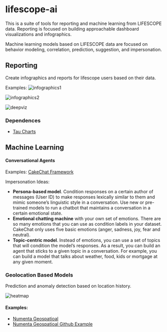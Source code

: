 # lifescope-ai

This is a suite of tools for reporting and machine learning from LIFESCOPE data. Reporting is focused on building approachable dashboard visualizations and infographics.

Machine learning models based on LIFESCOPE data are focused on behavior modeling, correlation, prediction, suggestion, and impersonation.

## Reporting

Create infographics and reports for lifescope users based on their data.

Examples:
![infographics1]

![infographics2]

![deepviz]

### Dependences

- [Tau Charts](https://www.taucharts.com/)

## Machine Learning

#### Conversational Agents

Examples:
[CakeChat Framework](https://cakechat.replika.ai/) 

Impersonation Ideas:
- **Persona-based model**. Condition responses on a certain author of messages (User ID) to make responses lexically similar to them and mimic someone’s linguistic style in a conversation. Use new or pre-trained models to run a chatbot that maintains a conversation in a certain emotional state. 
- **Emotional chatting machine** with your own set of emotions. There are so many emotions that you can use as condition labels in your dataset. CakeChat only uses five basic emotions (anger, sadness, joy, fear and neutral). 
- **Topic-centric model**. Instead of emotions, you can use a set of topics that will condition the model’s responses. As a result, you can build an agent that sticks to a given topic in a conversation. For example, you can build a model that talks about weather, food, kids or mortgage at any given moment.

### Geolocation Based Models

Prediction and anomaly detection based on location history.

![heatmap]

#### Examples:
- [Numenta Geospatioal](https://numenta.com/assets/pdf/whitepapers/Geospatial%20Tracking%20White%20Paper.pdf)
- [Numenta Geospatioal Github Example](https://github.com/numenta/nupic.geospatial)

[heatmap]:https://lifescopelabs.github.io/assets/maps/heat-map.png
[infographics1]:https://lifescopelabs.github.io/assets/screenshots/infographics1.png
[infographics2]:https://lifescopelabs.github.io/assets/screenshots/infographics2.png
[deepviz]:https://lifescopelabs.github.io/assets/screenshots/DeepLearningViz.png
<!--stackedit_data:
eyJoaXN0b3J5IjpbMTAwMjYxODE1NF19
-->